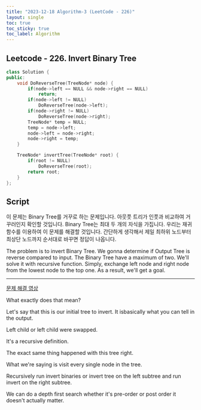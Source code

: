 ```yaml
---
title: "2023-12-18 Algorithm-3 (LeetCode - 226)"
layout: single
toc: true
toc_sticky: true
toc_label: Algorithm
---
```


## Leetcode - 226. Invert Binary Tree


```c++
class Solution {
public:
    void DoReverseTree(TreeNode* node) {
        if(node->left == NULL && node->right == NULL)
            return;
        if(node->left != NULL)
            DoReverseTree(node->left);
        if(node->right != NULL)
            DoReverseTree(node->right);
        TreeNode* temp = NULL;
        temp = node->left;
        node->left = node->right;
        node->right = temp;
    }

    TreeNode* invertTree(TreeNode* root) {
        if(root != NULL)
            DoReverseTree(root);
        return root;
    }
};

```

## Script
이 문제는 Binary Tree를 거꾸로 하는 문제입니다. 
아웃풋 트리가 인풋과 비교하여 거꾸러인지 확인할 것입니다. Binary Tree는 최대 두 개의 자식을 가집니다.  우리는 재귀함수를 이용하여 이 문제를 해결할 것입니다. 간단하게 생각해서 제일 최하위 노드부터 최상단 노드까지 순서대로 바꾸면 정답이 나옵니다.

The problem is to invert Binary Tree. We gonna determine if Output Tree is reverse compared to input. The Binary Tree have a maximum of two. We'll solve it with recursive function. Simply, exchange left node and right node from the lowest node to the top one. As a result, we'll get a goal.


---

[문제 해결 영상](https://www.youtube.com/watch?v=OnSn2XEQ4MY)

What exactly does that mean?

Let's say that this is our initial tree to invert. It isbasically what you can tell in the output.

Left child or left child were swapped.

It's a recursive definition.

The exact same thing happened with this tree right.

What we're saying is visit every single node in the tree.

Recursively run invert binaries or invert tree on the left subtree and run invert on the right subtree.

We can do a depth first search whether it's pre-order or post order it doesn't actually matter.
